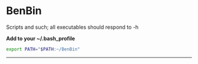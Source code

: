 # BenBin
Scripts and such; all executables should respond to -h

__Add to your ~/.bash_profile__
```bash
export PATH="$PATH:~/BenBin"
```

---
